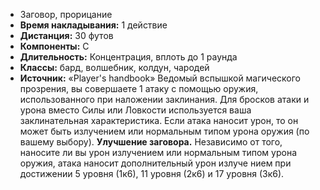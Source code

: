 - Заговор, прорицание
- **Время накладывания:** 1 действие
- **Дистанция:** 30 футов
- **Компоненты:** С
- **Длительность:** Концентрация, вплоть до 1 раунда
- **Классы:** бард, волшебник, колдун, чародей
- **Источник:** «Player's handbook»
Ведомый вспышкой магического прозрения, вы совершаете 1 атаку с помощью оружия, использованного при наложении заклинания. Для бросков атаки и урона вместо Силы или Ловкости используется ваша заклинательная характеристика. Если атака наносит урон, то он может быть излучением или нормальным типом урона оружия (по вашему выбору). 
**Улучшение заговора.** Независимо от того, наносите ли вы урон излучением или нормальным типом урона оружия, атака наносит дополнительный урон излуче нием при достижении 5 уровня (1к6), 11 уровня (2к6) и 17 уровня (3к6).